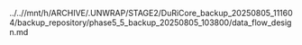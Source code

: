 ../..//mnt/h/ARCHIVE/.UNWRAP/STAGE2/DuRiCore_backup_20250805_111604/backup_repository/phase5_5_backup_20250805_103800/data_flow_design.md